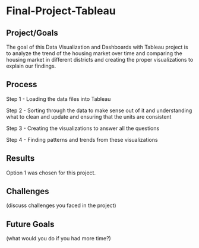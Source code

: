 # Final-Project-Tableau

## Project/Goals
The goal of this Data Visualization and Dashboards with Tableau project is to analyze the trend of the housing market over time and comparing the housing market in different districts and creating the proper visualizations to explain our findings.

## Process
Step 1 - Loading the data files into Tableau

Step 2 - Sorting through the data to make sense out of it and understanding what to clean and update and ensuring that the units are consistent

Step 3 - Creating the visualizations to answer all the questions

Step 4 - Finding patterns and trends from these visualizations
 
## Results
Option 1 was chosen for this project.

## Challenges 
(discuss challenges you faced in the project)

## Future Goals
(what would you do if you had more time?)
